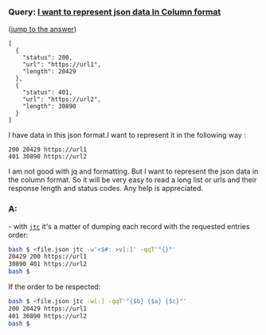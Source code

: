 ### Query: [I want to represent json data In Column format](https://stackoverflow.com/questions/59896979/i-want-to-represent-json-data-in-column-format)
([jump to the answer](https://github.com/ldn-softdev/stackoverflow-json/blob/master/lib/I%20want%20to%20represent%20json%20data%20In%20Column%20format.md#a))

```
[
  {
    "status": 200,
    "url": "https://url1",
    "length": 20429
  },
  {
    "status": 401,
    "url": "https://url2",
    "length": 30890
  }
]
```

I have data in this json format.I want to represent it in the following way :
```
200 20429 https://url1
401 30890 https://url2
```
I am not good with jq and formatting. But I want to represent the json data in the column format. So it will be very easy to read a long list or urls and their response length and status codes. Any help is appreciated.

### A:
\- with [`jtc`](https://github.com/ldn-softdev/jtc) it's a matter of dumping each record with the requested entries order:
```bash
bash $ <file.json jtc -w'<$#: >v[:]' -qqT'"{}"'
20429 200 https://url1
30890 401 https://url2
bash $ 
```
If the order to be respected:
```bash
bash $ <file.json jtc -w[:] -qqT'"{$b} {$a} {$c}"'
200 20429 https://url1
401 30890 https://url2
bash $ 
```

